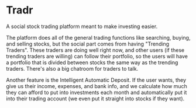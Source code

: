 # Tradr

A social stock trading platform meant to make investing easier.

The platform does all of the general trading functions like searching, buying, and selling stocks, but the social part comes from having "Trending Traders". These traders are doing well right now, and other users (if these trending traders are willing) can follow their portfolio, so the users will have a portfolio that is divided between stocks the same way as the trending traders. There's also a big chatroom for traders to talk.

Another feature is the Intelligent Automatic Deposit. If the user wants, they give us their income, expenses, and bank info, and we calculate how much they can afford to put into investments each month and automatically put it into their trading account (we even put it straight into stocks if they want).

